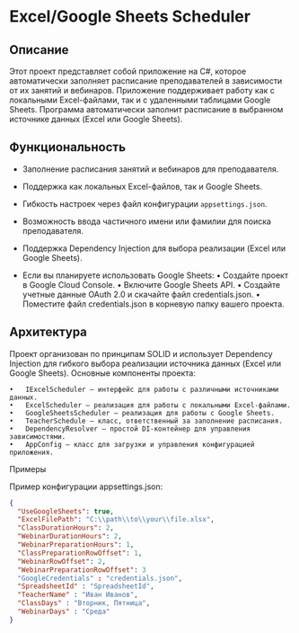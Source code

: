 # Excel/Google Sheets Scheduler

## Описание

Этот проект представляет собой приложение на C#, которое автоматически заполняет расписание преподавателей в зависимости от их занятий и вебинаров. Приложение поддерживает работу как с локальными Excel-файлами, так и с удаленными таблицами Google Sheets.
Программа автоматически заполнит расписание в выбранном источнике данных (Excel или Google Sheets).

## Функциональность

- Заполнение расписания занятий и вебинаров для преподавателя.
- Поддержка как локальных Excel-файлов, так и Google Sheets.
- Гибкость настроек через файл конфигурации `appsettings.json`.
- Возможность ввода частичного имени или фамилии для поиска преподавателя.
- Поддержка Dependency Injection для выбора реализации (Excel или Google Sheets).

- Если вы планируете использовать Google Sheets:
	•	Создайте проект в Google Cloud Console.
	•	Включите Google Sheets API.
	•	Создайте учетные данные OAuth 2.0 и скачайте файл credentials.json.
	•	Поместите файл credentials.json в корневую папку вашего проекта.


## Архитектура

Проект организован по принципам SOLID и использует Dependency Injection для гибкого выбора реализации источника данных (Excel или Google Sheets). Основные компоненты проекта:

	•	IExcelScheduler — интерфейс для работы с различными источниками данных.
	•	ExcelScheduler — реализация для работы с локальными Excel-файлами.
	•	GoogleSheetsScheduler — реализация для работы с Google Sheets.
	•	TeacherSchedule — класс, ответственный за заполнение расписания.
	•	DependencyResolver — простой DI-контейнер для управления зависимостями.
	•	AppConfig — класс для загрузки и управления конфигурацией приложения.

Примеры

Пример конфигурации appsettings.json:
```json
{
  "UseGoogleSheets": true,
  "ExcelFilePath": "C:\\path\\to\\your\\file.xlsx",
  "ClassDurationHours": 2,
  "WebinarDurationHours": 2,
  "WebinarPreparationHours": 1,
  "ClassPreparationRowOffset": 1,
  "WebinarRowOffset": 2,
  "WebinarPreparationRowOffset": 3
  "GoogleCredentials" : "credentials.json",
  "SpreadsheetId" : "SpreadsheetId",
  "TeacherName" : "Иван Иванов",
  "ClassDays" : "Вторник, Пятница",
  "WebinarDays" : "Среда"
}
```
